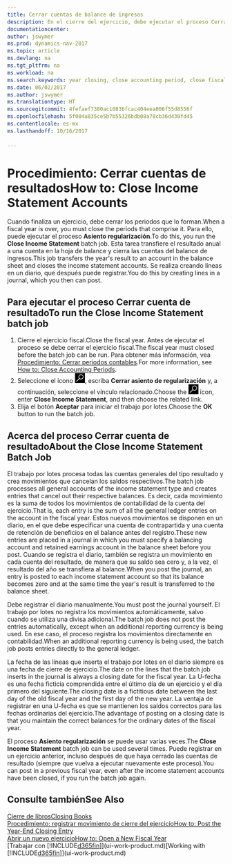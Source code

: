 ```yaml
---
title: Cerrar cuentas de balance de ingresos
description: En el cierre del ejercicio, debe ejecutar el proceso Cerrar resultados para cerrar los periodos contables que componen el ejercicio.
documentationcenter: 
author: jswymer
ms.prod: dynamics-nav-2017
ms.topic: article
ms.devlang: na
ms.tgt_pltfrm: na
ms.workload: na
ms.search.keywords: year closing, close accounting period, close fiscal year, bank account detailed trial balance
ms.date: 06/02/2017
ms.author: jswymer
ms.translationtype: HT
ms.sourcegitcommit: 4fefaef7380ac10836fcac404eea006f55d8556f
ms.openlocfilehash: 5f004a835ce5b7b55326bdb08a78cb36d430fd45
ms.contentlocale: es-mx
ms.lasthandoff: 10/16/2017

---
```

# <a name="how-to-close-income-statement-accounts"></a><span data-ttu-id="464e8-103">Procedimiento: Cerrar cuentas de resultados</span><span class="sxs-lookup"><span data-stu-id="464e8-103">How to: Close Income Statement Accounts</span></span>
<span data-ttu-id="464e8-104">Cuando finaliza un ejercicio, debe cerrar los periodos que lo forman.</span><span class="sxs-lookup"><span data-stu-id="464e8-104">When a fiscal year is over, you must close the periods that comprise it.</span></span> <span data-ttu-id="464e8-105">Para ello, puede ejecutar el proceso **Asiento regularización**.</span><span class="sxs-lookup"><span data-stu-id="464e8-105">To do this, you run the **Close Income Statement** batch job.</span></span> <span data-ttu-id="464e8-106">Esta tarea transfiere el resultado anual a una cuenta en la hoja de balance y cierra las cuentas del balance de ingresos.</span><span class="sxs-lookup"><span data-stu-id="464e8-106">This job transfers the year's result to an account in the balance sheet and closes the income statement accounts.</span></span> <span data-ttu-id="464e8-107">Se realiza creando líneas en un diario, que después puede registrar.</span><span class="sxs-lookup"><span data-stu-id="464e8-107">You do this by creating lines in a journal, which you then can post.</span></span>

## <a name="to-run-the-close-income-statement-batch-job"></a><span data-ttu-id="464e8-108">Para ejecutar el proceso Cerrar cuenta de resultado</span><span class="sxs-lookup"><span data-stu-id="464e8-108">To run the Close Income Statement batch job</span></span>
1. <span data-ttu-id="464e8-109">Cierre el ejercicio fiscal.</span><span class="sxs-lookup"><span data-stu-id="464e8-109">Close the fiscal year.</span></span> <span data-ttu-id="464e8-110">Antes de ejecutar el proceso se debe cerrar el ejercicio fiscal.</span><span class="sxs-lookup"><span data-stu-id="464e8-110">The fiscal year must closed before the batch job can be run.</span></span> <span data-ttu-id="464e8-111">Para obtener más información, vea [Procedimiento: Cerrar periodos contables](year-close-account-periods.md).</span><span class="sxs-lookup"><span data-stu-id="464e8-111">For more information, see [How to: Close Accounting Periods](year-close-account-periods.md).</span></span>
2. <span data-ttu-id="464e8-112">Seleccione el icono ![Buscar página o informe](media/ui-search/search_small.png "icono Buscar página o informe"), escriba **Cerrar asiento de regularización** y, a continuación, seleccione el vínculo relacionado.</span><span class="sxs-lookup"><span data-stu-id="464e8-112">Choose the ![Search for Page or Report](media/ui-search/search_small.png "Search for Page or Report icon") icon, enter **Close Income Statement**, and then choose the related link.</span></span>
3. <span data-ttu-id="464e8-113">Elija el botón **Aceptar** para iniciar el trabajo por lotes.</span><span class="sxs-lookup"><span data-stu-id="464e8-113">Choose the **OK** button to run the batch job.</span></span>

## <a name="about-the-close-income-statement-batch-job"></a><span data-ttu-id="464e8-114">Acerca del proceso Cerrar cuenta de resultado</span><span class="sxs-lookup"><span data-stu-id="464e8-114">About the Close Income Statement Batch Job</span></span>
<span data-ttu-id="464e8-115">El trabajo por lotes procesa todas las cuentas generales del tipo resultado y crea movimientos que cancelan los saldos respectivos.</span><span class="sxs-lookup"><span data-stu-id="464e8-115">The batch job processes all general accounts of the income statement type and creates entries that cancel out their respective balances.</span></span> <span data-ttu-id="464e8-116">Es decir, cada movimiento es la suma de todos los movimientos de contabilidad de la cuenta del ejercicio.</span><span class="sxs-lookup"><span data-stu-id="464e8-116">That is, each entry is the sum of all the general ledger entries on the account in the fiscal year.</span></span> <span data-ttu-id="464e8-117">Estos nuevos movimientos se disponen en un diario, en el que debe especificar una cuenta de contrapartida y una cuenta de retención de beneficios en el balance antes del registro.</span><span class="sxs-lookup"><span data-stu-id="464e8-117">These new entries are placed in a journal in which you must specify a balancing account and retained earnings account in the balance sheet before you post.</span></span> <span data-ttu-id="464e8-118">Cuando se registra el diario, también se registra un movimiento en cada cuenta del resultado, de manera que su saldo sea cero y, a la vez, el resultado del año se transfiera al balance.</span><span class="sxs-lookup"><span data-stu-id="464e8-118">When you post the journal, an entry is posted to each income statement account so that its balance becomes zero and at the same time the year's result is transferred to the balance sheet.</span></span>

<span data-ttu-id="464e8-119">Debe registrar el diario manualmente.</span><span class="sxs-lookup"><span data-stu-id="464e8-119">You must post the journal yourself.</span></span> <span data-ttu-id="464e8-120">El trabajo por lotes no registra los movimientos automáticamente, salvo cuando se utiliza una divisa adicional.</span><span class="sxs-lookup"><span data-stu-id="464e8-120">The batch job does not post the entries automatically, except when an additional reporting currency is being used.</span></span> <span data-ttu-id="464e8-121">En ese caso, el proceso registra los movimientos directamente en contabilidad.</span><span class="sxs-lookup"><span data-stu-id="464e8-121">When an additional reporting currency is being used, the batch job posts entries directly to the general ledger.</span></span>

<span data-ttu-id="464e8-122">La fecha de las líneas que inserta el trabajo por lotes en el diario siempre es una fecha de cierre de ejercicio.</span><span class="sxs-lookup"><span data-stu-id="464e8-122">The date on the lines that the batch job inserts in the journal is always a closing date for the fiscal year.</span></span> <span data-ttu-id="464e8-123">La U-fecha es una fecha ficticia comprendida entre el último día de un ejercicio y el día primero del siguiente.</span><span class="sxs-lookup"><span data-stu-id="464e8-123">The closing date is a fictitious date between the last day of the old fiscal year and the first day of the new year.</span></span> <span data-ttu-id="464e8-124">La ventaja de registrar en una U-fecha es que se mantienen los saldos correctos para las fechas ordinarias del ejercicio.</span><span class="sxs-lookup"><span data-stu-id="464e8-124">The advantage of posting on a closing date is that you maintain the correct balances for the ordinary dates of the fiscal year.</span></span>

<span data-ttu-id="464e8-125">El proceso **Asiento regularización** se puede usar varias veces.</span><span class="sxs-lookup"><span data-stu-id="464e8-125">The **Close Income Statement** batch job can be used several times.</span></span> <span data-ttu-id="464e8-126">Puede registrar en un ejercicio anterior, incluso después de que haya cerrado las cuentas de resultado (siempre que vuelva a ejecutar nuevamente este proceso).</span><span class="sxs-lookup"><span data-stu-id="464e8-126">You can post in a previous fiscal year, even after the income statement accounts have been closed, if you run the batch job again.</span></span>

## <a name="see-also"></a><span data-ttu-id="464e8-127">Consulte también</span><span class="sxs-lookup"><span data-stu-id="464e8-127">See Also</span></span>
[<span data-ttu-id="464e8-128">Cierre de libros</span><span class="sxs-lookup"><span data-stu-id="464e8-128">Closing Books</span></span>](year-close-books.md)  
[<span data-ttu-id="464e8-129">Procedimiento: registrar movimiento de cierre del ejercicio</span><span class="sxs-lookup"><span data-stu-id="464e8-129">How to: Post the Year-End Closing Entry</span></span>](year-how-post-year-end-close-entry.md)  
[<span data-ttu-id="464e8-130">Abrir un nuevo ejercicio</span><span class="sxs-lookup"><span data-stu-id="464e8-130">How to: Open a New Fiscal Year</span></span>](finance-how-open-new-fiscal-year.md)  
<span data-ttu-id="464e8-131">[Trabajar con [!INCLUDE[d365fin](includes/d365fin_md.md)]](ui-work-product.md)</span><span class="sxs-lookup"><span data-stu-id="464e8-131">[Working with [!INCLUDE[d365fin](includes/d365fin_md.md)]](ui-work-product.md)</span></span>

